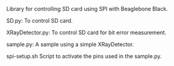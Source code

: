 Library for controlling SD card using SPI with Beaglebone Black.

SD.py:
To control SD card.

XRayDetector.py:
To control SD card for bit error measurement.

sample.py:
A sample using a simple XRayDetector.

spi-setup.sh
Script to activate the pins used in the sample.py.